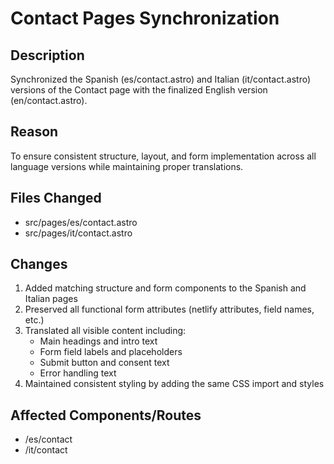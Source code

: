 # Contact Pages Synchronization

## Description
Synchronized the Spanish (es/contact.astro) and Italian (it/contact.astro) versions of the Contact page with the finalized English version (en/contact.astro).

## Reason
To ensure consistent structure, layout, and form implementation across all language versions while maintaining proper translations.

## Files Changed
- src/pages/es/contact.astro
- src/pages/it/contact.astro

## Changes
1. Added matching structure and form components to the Spanish and Italian pages
2. Preserved all functional form attributes (netlify attributes, field names, etc.)
3. Translated all visible content including:
   - Main headings and intro text
   - Form field labels and placeholders
   - Submit button and consent text
   - Error handling text
4. Maintained consistent styling by adding the same CSS import and styles

## Affected Components/Routes
- /es/contact
- /it/contact 